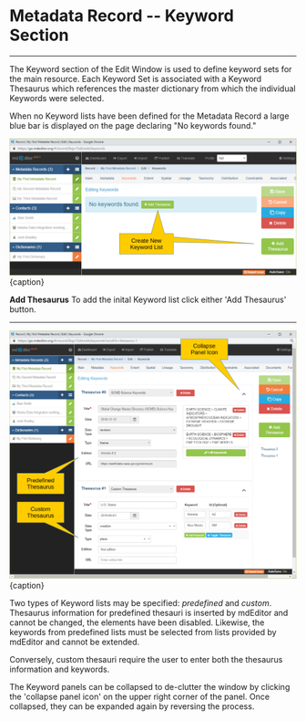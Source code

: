 # Metadata Record -- Keyword Section
---

The <span class="md-section">Keyword</span> section of the <span class="md-window">Edit Window</span> is used to define keyword sets for the main resource.  Each <span class="md-panel">Keyword Set</span> is associated with a <span class="md-panel">Keyword Thesaurus</span> which references the master dictionary from which the individual <span class="md-element">Keywords</span> were selected.  

When no <span class="md-panel">Keyword</span> lists have been defined for the <span class="md-panel">Metadata Record</span> a large blue bar is displayed on the page declaring "No keywords found."  

![Keyword Section window with no Keyword List Defined](/assets/reference/edit-objects/metadata/keyword/keyword-start.png){caption}

<strong class="btn btn-success btn-xs"> <i class="fa fa-plus"> </i> Add Thesaurus</strong> To add the inital <span class="md-panel">Keyword</span> list click either 'Add Thesaurus' button.  

---

![Keyword Section window with multiple Keyword List Defined](/assets/reference/edit-objects/metadata/keyword/keyword-start-2.png){caption}

 Two types of <span class="md-panel">Keyword</span> lists may be specified: *predefined* and *custom*.  Thesaurus information for predefined thesauri is inserted by mdEditor and cannot be changed, the elements have been disabled.  Likewise, the keywords from predefined lists must be selected from lists provided by mdEditor and cannot be extended.  
 
 Conversely, custom thesauri require the user to enter both the thesaurus information and keywords.
 
 The <span class="md-panel">Keyword</span> panels can be collapsed to de-clutter the window by clicking the 'collapse panel icon' on the upper right corner of the panel.  Once collapsed, they can be expanded again by reversing the process.
 